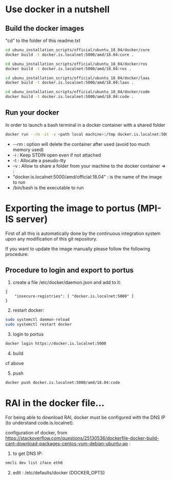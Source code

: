 # Use docker in a nutshell

## Build the docker images

"cd" to the folder of this readme.txt

```bash
cd ubunu_installation_scripts/official/ubuntu_18_04/docker/core
docker build -t docker.is.localnet:5000/amd/18.04:core .

cd ubunu_installation_scripts/official/ubuntu_18_04/docker/ros
docker build -t docker.is.localnet:5000/amd/18.04:ros .

cd ubunu_installation_scripts/official/ubuntu_18_04/docker/laas
docker build -t docker.is.localnet:5000/amd/18.04:laas .

cd ubunu_installation_scripts/official/ubuntu_18_04/docker/code
docker build -t docker.is.localnet:5000/amd/18.04:code .
```

## Run your docker

In order to launch a bash terminal in a docker container with a shared folder

```bash
docker run --rm -it -v <path local machine>:/tmp docker.is.localnet:5000/amd/18.04:code /bin/bash
```

- --rm  : option will delete the container after used (avoid too much memory used)
- -i    : Keep STDIN open even if not attached
- -t    : Allocate a pseudo-tty
- -v    : Allow to share a folder from your machine to the docker container => <path in your machine>:<path in the container>
- "docker.is.localnet:5000/amd/official:18.04"  : is the name of the image to run
- /bin/bash is the executable to run

# Exporting the image to portus (MPI-IS server)

First of all this is automatically done by the continuous integration system upon
any modification of this git repository.

If you want to update the image manually please follow the following procedure:

## Procedure to login and export to portus

1. create a file /etc/docker/daemon.json and add to it:

```
{
    "insecure-registries": [ "docker.is.localnet:5000" ]
}
```

2. restart docker:

```bash
sudo systemctl daemon-reload
sudo systemctl restart docker
```

3. login to portus

```bash
docker login https://docker.is.localnet:5000
```

4. build

cf above

5. push

```bash
docker push docker.is.localnet:5000/amd/18.04:code
```

# RAI in the docker file...

For being able to download RAI, docker must be configured with the DNS IP (to understand code.is.localnet).

configuration of docker, from https://stackoverflow.com/questions/25130536/dockerfile-docker-build-cant-download-packages-centos-yum-debian-ubuntu-ap :

1) to get DNS IP:

```bash
nmcli dev list iface eth0
```

2) edit : /etc/defaults/docker (DOCKER_OPTS)
